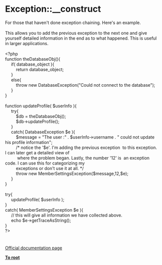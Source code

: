 # Exception::__construct




<div class="phpcode"><span class="html">
For those that haven&apos;t done exception chaining. Here&apos;s an example. <br><br>This allows you to add the previous exception to the next one and give yourself detailed information in the end as to what happened. This is useful in larger applications.<br><br><span class="default">&lt;?php<br></span><span class="keyword">function </span><span class="default">theDatabaseObj</span><span class="keyword">(){<br>&#xA0; &#xA0;&#xA0; if( </span><span class="default">database_object </span><span class="keyword">){<br>&#xA0; &#xA0; &#xA0; &#xA0;&#xA0; return </span><span class="default">database_object</span><span class="keyword">; <br>&#xA0; &#xA0;&#xA0; }<br>&#xA0; &#xA0;&#xA0; else{<br>&#xA0; &#xA0; &#xA0; &#xA0;&#xA0; throw new </span><span class="default">DatabaseException</span><span class="keyword">(</span><span class="string">&quot;Could not connect to the database&quot;</span><span class="keyword">);<br>&#xA0; &#xA0;&#xA0; }<br>}<br><br>function </span><span class="default">updateProfile</span><span class="keyword">( </span><span class="default">$userInfo </span><span class="keyword">){<br>&#xA0; &#xA0;&#xA0; try{<br>&#xA0; &#xA0; &#xA0; &#xA0;&#xA0; </span><span class="default">$db </span><span class="keyword">= </span><span class="default">theDatabaseObj</span><span class="keyword">();<br>&#xA0; &#xA0; &#xA0; &#xA0;&#xA0; </span><span class="default">$db</span><span class="keyword">-&gt;</span><span class="default">updateProfile</span><span class="keyword">();<br>&#xA0; &#xA0;&#xA0; }<br>&#xA0; &#xA0;&#xA0; catch( </span><span class="default">DatabaseException $e </span><span class="keyword">){<br>&#xA0; &#xA0; &#xA0; &#xA0;&#xA0; </span><span class="default">$message </span><span class="keyword">= </span><span class="string">&quot;The user :&quot; </span><span class="keyword">. </span><span class="default">$userInfo</span><span class="keyword">-&gt;</span><span class="default">username </span><span class="keyword">. </span><span class="string">&quot; could not update his profile information&quot;</span><span class="keyword">;<br>&#xA0; &#xA0; &#xA0; &#xA0;&#xA0; </span><span class="comment">/* notice the &apos;$e&apos;. I&apos;m adding the previous exception&#xA0; to this exception. I can later get a detailed view of <br>&#xA0; &#xA0; &#xA0; &#xA0; &#xA0; where the problem began. Lastly, the number &apos;12&apos; is&#xA0; an exception code. I can use this for categorizing my <br>&#xA0; &#xA0; &#xA0; &#xA0;&#xA0; exceptions or don&apos;t use it at all. */ <br>&#xA0; &#xA0; &#xA0; &#xA0;&#xA0; </span><span class="keyword">throw new </span><span class="default">MemberSettingsException</span><span class="keyword">(</span><span class="default">$message</span><span class="keyword">,</span><span class="default">12</span><span class="keyword">,</span><span class="default">$e</span><span class="keyword">);<br>&#xA0; &#xA0;&#xA0; }<br>}<br><br>try{<br>&#xA0; &#xA0;&#xA0; </span><span class="default">updateProfile</span><span class="keyword">( </span><span class="default">$userInfo </span><span class="keyword">);<br>}<br>catch( </span><span class="default">MemberSettingsException $e </span><span class="keyword">){<br>&#xA0; &#xA0;&#xA0; </span><span class="comment">// this will give all information we have collected above. <br>&#xA0; &#xA0;&#xA0; </span><span class="keyword">echo </span><span class="default">$e</span><span class="keyword">-&gt;</span><span class="default">getTraceAsString</span><span class="keyword">();<br>}<br></span><span class="default">?&gt;</span>
</span>
</div>
  

#

[Official documentation page](https://www.php.net/manual/en/exception.construct.php)

**[To root](/)**